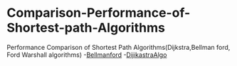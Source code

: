 # Comparison-Performance-of-Shortest-path-Algorithms
Performance Comparison of Shortest Path Algorithms(Dijkstra,Bellman ford, Ford Warshall algorithms)
-[Bellmanford](https://github.com/neerajsingh116/Comparison-Performance-of-Shortest-path-Algorithms/blob/master/bellman.c)
-[DijikastraAlgo](https://github.com/neerajsingh116/Comparison-Performance-of-Shortest-path-Algorithms/blob/master/dijikastraAlgo.c)
